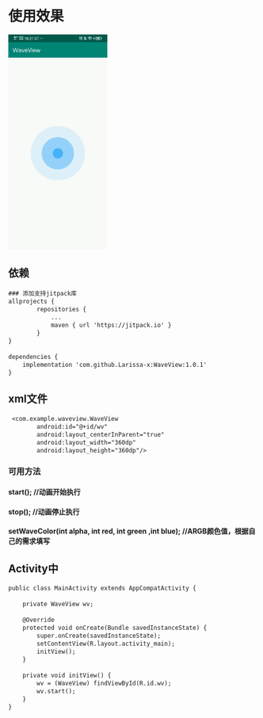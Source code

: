 # 使用效果
![image](https://github.com/Larissa-x/WaveView/blob/master/app/src/main/res/drawable/wave_test.gif)

## 依赖
```
### 添加支持jitpack库
allprojects {
		repositories {
			...
			maven { url 'https://jitpack.io' }
		}
}

dependencies {
    implementation 'com.github.Larissa-x:WaveView:1.0.1'
}
```
## xml文件
```
 <com.example.waveview.WaveView
        android:id="@+id/wv"
        android:layout_centerInParent="true"
        android:layout_width="360dp"
        android:layout_height="360dp"/>
```

### 可用方法
#### start();       //动画开始执行
#### stop();        //动画停止执行
#### setWaveColor(int alpha, int red, int green ,int blue);    //ARGB颜色值，根据自己的需求填写
## Activity中

```
public class MainActivity extends AppCompatActivity {

    private WaveView wv;

    @Override
    protected void onCreate(Bundle savedInstanceState) {
        super.onCreate(savedInstanceState);
        setContentView(R.layout.activity_main);
        initView();
    }

    private void initView() {
        wv = (WaveView) findViewById(R.id.wv);
        wv.start();
    }
}
```
